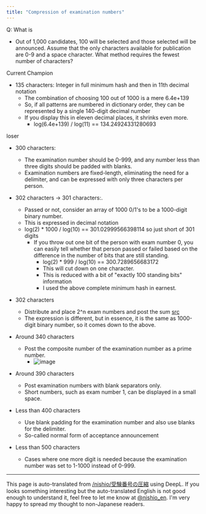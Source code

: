 ```yaml
---
title: "Compression of examination numbers"
---
```


Q: What is
- Out of 1,000 candidates, 100 will be selected and those selected will be announced. Assume that the only characters available for publication are 0-9 and a space character. What method requires the fewest number of characters?

Current Champion
- 135 characters: Integer in full minimum hash and then in 11th decimal notation
    - The combination of choosing 100 out of 1000 is a mere 6.4e+139
    - So, if all patterns are numbered in dictionary order, they can be represented by a single 140-digit decimal number
    - If you display this in eleven decimal places, it shrinks even more.
        - log(6.4e+139) / log(11) == 134.24924331280693

loser
- 300 characters:
    - The examination number should be 0-999, and any number less than three digits should be padded with blanks.
    - Examination numbers are fixed-length, eliminating the need for a delimiter, and can be expressed with only three characters per person.

- 302 characters → 301 characters:.
    - Passed or not, consider an array of 1000 0/1's to be a 1000-digit binary number.
    - This is expressed in decimal notation
    - log(2) * 1000 / log(10) == 301.02999566398114 so just short of 301 digits
        - If you throw out one bit of the person with exam number 0, you can easily tell whether that person passed or failed based on the difference in the number of bits that are still standing.
            - log(2) * 999 / log(10) == 300.7289656683172
            - This will cut down on one character.
            - This is reduced with a bit of "exactly 100 standing bits" information
            - I used the above complete minimum hash in earnest.

- 302 characters
    - Distribute and place 2^n exam numbers and post the sum [src](https://twitter.com/n_a_s_o_a_n/status/1105617118966378496)
    - The expression is different, but in essence, it is the same as 1000-digit binary number, so it comes down to the above.

- Around 340 characters
    - Post the composite number of the examination number as a prime number.
        - ![image](https://gyazo.com/528322fc5433c8ed4a2df3c316f4160a/thumb/1000)

- Around 390 characters
    - Post examination numbers with blank separators only.
    - Short numbers, such as exam number 1, can be displayed in a small space.

- Less than 400 characters
    - Use blank padding for the examination number and also use blanks for the delimiter.
    - So-called normal form of acceptance announcement

- Less than 500 characters
    - Cases where one more digit is needed because the examination number was set to 1-1000 instead of 0-999.
---
This page is auto-translated from [/nishio/受験番号の圧縮](https://scrapbox.io/nishio/受験番号の圧縮) using DeepL. If you looks something interesting but the auto-translated English is not good enough to understand it, feel free to let me know at [@nishio_en](https://twitter.com/nishio_en). I'm very happy to spread my thought to non-Japanese readers.